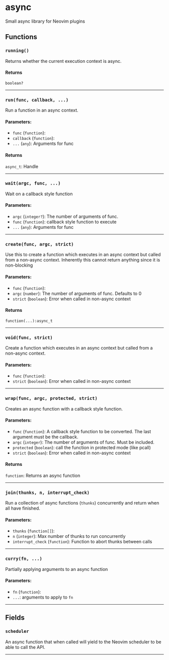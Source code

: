 
# async

Small async library for Neovim plugins

## Functions

### `running()`

Returns whether the current execution context is async.


#### Returns

  `boolean?`

---
### `run(func, callback, ...)`

Run a function in an async context.

#### Parameters:

* `func` (`function`):
* `callback` (`function`):
* `...` (`any`):  Arguments for func

#### Returns

  `async_t`: Handle

---
### `wait(argc, func, ...)`

Wait on a callback style function

#### Parameters:

* `argc` (`integer?`):  The number of arguments of func.
* `func` (`function`):  callback style function to execute
* `...` (`any`):  Arguments for func

---
### `create(func, argc, strict)`

Use this to create a function which executes in an async context but
 called from a non-async context.  Inherently this cannot return anything
 since it is non-blocking

#### Parameters:

* `func` (`function`):
* `argc` (`number`):  The number of arguments of func. Defaults to 0
* `strict` (`boolean`):  Error when called in non-async context

#### Returns

  `function(...):async_t`

---
### `void(func, strict)`

Create a function which executes in an async context but
 called from a non-async context.

#### Parameters:

* `func` (`function`):
* `strict` (`boolean`):  Error when called in non-async context

---
### `wrap(func, argc, protected, strict)`

Creates an async function with a callback style function.

#### Parameters:

* `func` (`function`):  A callback style function to be converted. The last argument must be the callback.
* `argc` (`integer`):  The number of arguments of func. Must be included.
* `protected` (`boolean`):  call the function in protected mode (like pcall)
* `strict` (`boolean`):  Error when called in non-async context

#### Returns

  `function`: Returns an async function

---
### `join(thunks, n, interrupt_check)`

Run a collection of async functions (`thunks`) concurrently and return when
 all have finished.

#### Parameters:

* `thunks` (`function[]`):
* `n` (`integer`):  Max number of thunks to run concurrently
* `interrupt_check` (`function`):  Function to abort thunks between calls

---
### `curry(fn, ...)`

Partially applying arguments to an async function

#### Parameters:

* `fn` (`function`):
* `...`:  arguments to apply to `fn`

---
## Fields

### `scheduler`

An async function that when called will yield to the Neovim scheduler to be
 able to call the API.


---
